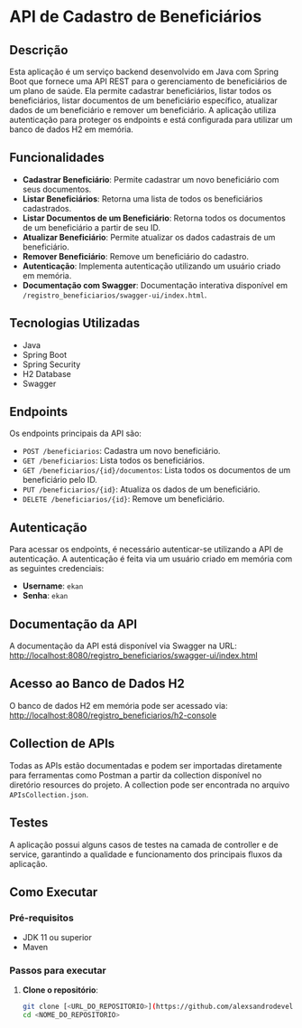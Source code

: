 # API de Cadastro de Beneficiários

## Descrição

Esta aplicação é um serviço backend desenvolvido em Java com Spring Boot que fornece uma API REST para o gerenciamento de beneficiários de um plano de saúde. Ela permite cadastrar beneficiários, listar todos os beneficiários, listar documentos de um beneficiário específico, atualizar dados de um beneficiário e remover um beneficiário. A aplicação utiliza autenticação para proteger os endpoints e está configurada para utilizar um banco de dados H2 em memória.

## Funcionalidades

- **Cadastrar Beneficiário**: Permite cadastrar um novo beneficiário com seus documentos.
- **Listar Beneficiários**: Retorna uma lista de todos os beneficiários cadastrados.
- **Listar Documentos de um Beneficiário**: Retorna todos os documentos de um beneficiário a partir de seu ID.
- **Atualizar Beneficiário**: Permite atualizar os dados cadastrais de um beneficiário.
- **Remover Beneficiário**: Remove um beneficiário do cadastro.
- **Autenticação**: Implementa autenticação utilizando um usuário criado em memória.
- **Documentação com Swagger**: Documentação interativa disponível em `/registro_beneficiarios/swagger-ui/index.html`.

## Tecnologias Utilizadas

- Java
- Spring Boot
- Spring Security
- H2 Database
- Swagger

## Endpoints

Os endpoints principais da API são:

- `POST /beneficiarios`: Cadastra um novo beneficiário.
- `GET /beneficiarios`: Lista todos os beneficiários.
- `GET /beneficiarios/{id}/documentos`: Lista todos os documentos de um beneficiário pelo ID.
- `PUT /beneficiarios/{id}`: Atualiza os dados de um beneficiário.
- `DELETE /beneficiarios/{id}`: Remove um beneficiário.

## Autenticação

Para acessar os endpoints, é necessário autenticar-se utilizando a API de autenticação. A autenticação é feita via um usuário criado em memória com as seguintes credenciais:

- **Username**: `ekan`
- **Senha**: `ekan`

## Documentação da API

A documentação da API está disponível via Swagger na URL:
[http://localhost:8080/registro_beneficiarios/swagger-ui/index.html](http://localhost:8080/registro_beneficiarios/swagger-ui/index.html)

## Acesso ao Banco de Dados H2

O banco de dados H2 em memória pode ser acessado via:
[http://localhost:8080/registro_beneficiarios/h2-console](http://localhost:8080/registro_beneficiarios/h2-console)

## Collection de APIs

Todas as APIs estão documentadas e podem ser importadas diretamente para ferramentas como Postman a partir da collection disponível no diretório resources do projeto. A collection pode ser encontrada no arquivo `APIsCollection.json`.

## Testes

A aplicação possui alguns casos de testes na camada de controller e de service, garantindo a qualidade e funcionamento dos principais fluxos da aplicação.

## Como Executar

### Pré-requisitos

- JDK 11 ou superior
- Maven

### Passos para executar

1. **Clone o repositório**:
   ```bash
   git clone [<URL_DO_REPOSITORIO>](https://github.com/alexsandrodeveloper/ekan-backend.git)
   cd <NOME_DO_REPOSITORIO>

